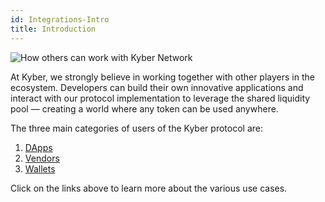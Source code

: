 ```yaml
---
id: Integrations-Intro
title: Introduction
---
```

![How others can work with Kyber Network](/uploads/kyberusecases.png "Use Cases")

At Kyber, we strongly believe in working together with other players in the ecosystem. Developers can build their own innovative applications and interact with our protocol implementation to leverage the shared liquidity pool — creating a world where any token can be used anywhere.

The three main categories of users of the Kyber protocol are:
1. [DApps](integrations-dappsusecase.md)
2. [Vendors](integrations-vendorsusecase.md)
3. [Wallets](integrations-walletsusecase.md)

Click on the links above to learn more about the various use cases.
